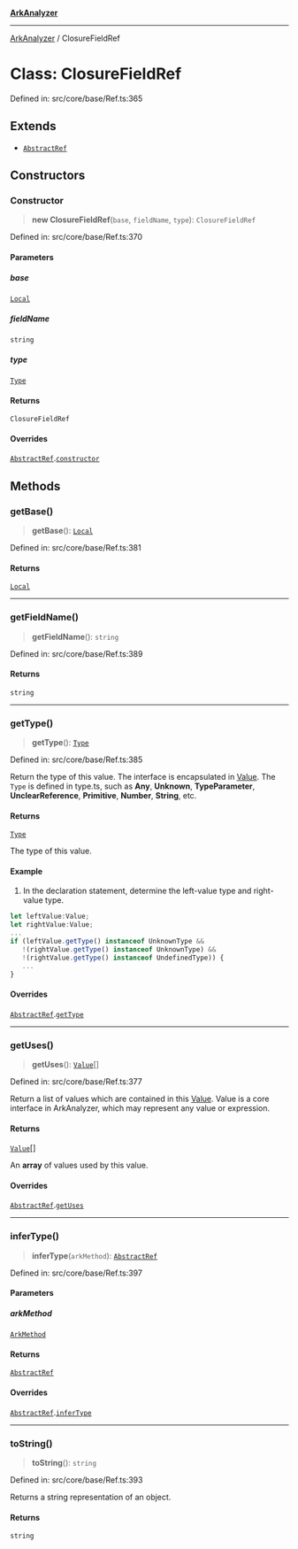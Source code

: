 [**ArkAnalyzer**](../README.md)

***

[ArkAnalyzer](../globals.md) / ClosureFieldRef

# Class: ClosureFieldRef

Defined in: src/core/base/Ref.ts:365

## Extends

- [`AbstractRef`](AbstractRef.md)

## Constructors

### Constructor

> **new ClosureFieldRef**(`base`, `fieldName`, `type`): `ClosureFieldRef`

Defined in: src/core/base/Ref.ts:370

#### Parameters

##### base

[`Local`](Local.md)

##### fieldName

`string`

##### type

[`Type`](Type.md)

#### Returns

`ClosureFieldRef`

#### Overrides

[`AbstractRef`](AbstractRef.md).[`constructor`](AbstractRef.md#constructor)

## Methods

### getBase()

> **getBase**(): [`Local`](Local.md)

Defined in: src/core/base/Ref.ts:381

#### Returns

[`Local`](Local.md)

***

### getFieldName()

> **getFieldName**(): `string`

Defined in: src/core/base/Ref.ts:389

#### Returns

`string`

***

### getType()

> **getType**(): [`Type`](Type.md)

Defined in: src/core/base/Ref.ts:385

Return the type of this value. The interface is encapsulated in [Value](../interfaces/Value.md). 
The `Type` is defined in type.ts, such as **Any**, **Unknown**, **TypeParameter**, 
**UnclearReference**, **Primitive**, **Number**, **String**, etc.

#### Returns

[`Type`](Type.md)

The type of this value.

#### Example

1. In the declaration statement, determine the left-value type and right-value type.

```typescript
let leftValue:Value;
let rightValue:Value;
...
if (leftValue.getType() instanceof UnknownType && 
   !(rightValue.getType() instanceof UnknownType) &&
   !(rightValue.getType() instanceof UndefinedType)) {
   ...
}
```

#### Overrides

[`AbstractRef`](AbstractRef.md).[`getType`](AbstractRef.md#gettype)

***

### getUses()

> **getUses**(): [`Value`](../interfaces/Value.md)[]

Defined in: src/core/base/Ref.ts:377

Return a list of values which are contained in this [Value](../interfaces/Value.md).
Value is a core interface in ArkAnalyzer, which may represent any value or expression.

#### Returns

[`Value`](../interfaces/Value.md)[]

An **array** of values used by this value.

#### Overrides

[`AbstractRef`](AbstractRef.md).[`getUses`](AbstractRef.md#getuses)

***

### inferType()

> **inferType**(`arkMethod`): [`AbstractRef`](AbstractRef.md)

Defined in: src/core/base/Ref.ts:397

#### Parameters

##### arkMethod

[`ArkMethod`](ArkMethod.md)

#### Returns

[`AbstractRef`](AbstractRef.md)

#### Overrides

[`AbstractRef`](AbstractRef.md).[`inferType`](AbstractRef.md#infertype)

***

### toString()

> **toString**(): `string`

Defined in: src/core/base/Ref.ts:393

Returns a string representation of an object.

#### Returns

`string`
